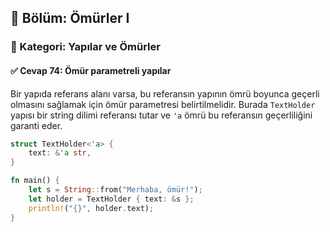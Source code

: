 ## 📘 Bölüm: Ömürler I  
### 🔹 Kategori: Yapılar ve Ömürler  
#### ✅ Cevap 74: Ömür parametreli yapılar

Bir yapıda referans alanı varsa, bu referansın yapının ömrü boyunca geçerli olmasını sağlamak için ömür parametresi belirtilmelidir. Burada `TextHolder` yapısı bir string dilimi referansı tutar ve `'a` ömrü bu referansın geçerliliğini garanti eder.

```rust
struct TextHolder<'a> {
    text: &'a str,
}

fn main() {
    let s = String::from("Merhaba, ömür!");
    let holder = TextHolder { text: &s };
    println!("{}", holder.text);
}
```

